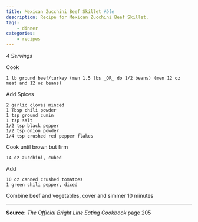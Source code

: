 ```yaml
---
title: Mexican Zucchini Beef Skillet #ble
description: Recipe for Mexican Zucchini Beef Skillet.
tags:
    - dinner
categories:
    - recipes
---
```


*4 Servings*

Cook

```
1 lb ground beef/turkey (men 1.5 lbs _OR_ do 1/2 beans) (men 12 oz meat and 12 oz beans)
```

Add Spices

```
2 garlic cloves minced
1 Tbsp chili powder
1 tsp ground cumin
1 tsp salt
1/2 tsp black pepper
1/2 tsp onion powder
1/4 tsp crushed red pepper flakes
```

Cook until brown but firm

```
14 oz zucchini, cubed
```

Add

```
10 oz canned crushed tomatoes
1 green chili pepper, diced
```

Combine beef and vegetables, cover and simmer 10 minutes

---

**Source:** _The Official Bright Line Eating Cookbook_ page 205